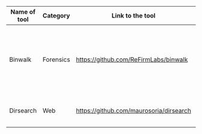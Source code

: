 |Name of tool | Category| Link to the tool | Short Discription |
|  ----   |---- |----      |----       |
| Binwalk | Forensics |https://github.com/ReFirmLabs/binwalk|  Tool for searching a given binary image for embedded files and executable code. |
| Dirsearch | Web | https://github.com/maurosoria/dirsearch | Tool for scanning a website path. |
